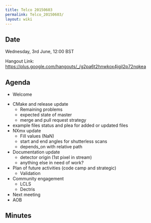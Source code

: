 ```yaml
---
title: Telco 20150603
permalink: Telco_20150603/
layout: wiki
---
```


Date
----

Wednesday, 3rd June, 12:00 BST

Hangout Link:
<https://plus.google.com/hangouts/_/g2pa6t2hnwkox4jgjl2p72nqkea>

Agenda
------

-   Welcome

<!-- -->

-   CMake and release update
    -   Remaining problems
    -   expected state of master
    -   merge and pull request strategy
-   example files status and plea for added or updated files
-   NXmx update
    -   Fill values (NaN)
    -   start and end angles for shutterless scans
    -   depends\_on with relative path
-   Documentation update
    -   detector origin (1st pixel in stream)
    -   anything else in need of work?
-   Plan of future activities (code camp and strategic)
    -   Validation
-   Community engagement
    -   LCLS
    -   Dectris
-   Next meeting
-   AOB

Minutes
-------
